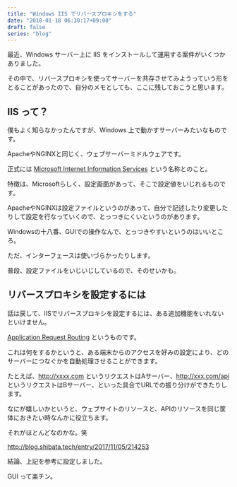 ```yaml
---
title: "Windows IIS でリバースプロキシをする"
date: "2018-01-18 06:30:17+09:00"
draft: false
series: "blog"
---
```

最近、Windows サーバー上に IIS をインストールして運用する案件がいくつかありました。  

その中で、リバースプロキシを使ってサーバーを共存させてみようっていう形をとることがあったので、自分のメモとしても、ここに残しておこうと思います。  

## IIS って？

僕もよく知らなかったんですが、Windows 上で動かすサーバーみたいなものです。  

ApacheやNGINXと同じく、ウェブサーバーミドルウェアです。  

正式には [Microsoft Internet Information Services](https://www.iis.net/) という名称とのこと。  

特徴は、Microsoftらしく、設定画面があって、そこで設定値をいじれるものです。  

ApacheやNGINXは設定ファイルというのがあって、自分で記述したり変更したりして設定を行なっていくので、とっつきにくいというのがあります。  

Windowsの十八番、GUIでの操作なんで、とっつきやすいというのはいいところ。  

ただ、インターフェースは使いづらかったりします。  

普段、設定ファイルをいじいじしているので、そのせいかも。  

## リバースプロキシを設定するには

話は戻して、IISでリバースプロキシを設定するには、ある追加機能をいれないといけません。  

[Application Request Routing](https://www.iis.net/downloads/microsoft/application-request-routing) というものです。  

これは何をするかというと、ある端末からのアクセスを好みの設定により、どのサーバーにつなぐかを自動処理させることができます。  

たとえば、http://xxxx.com というリクエストはAサーバー、http://xxx.com/api というリクエストはBサーバー、といった具合でURLでの振り分けができたりします。  

なにが嬉しいかというと、ウェブサイトのリソースと、APIのリソースを同じ筐体におきたい時なんかに役立ちます。  

それがほとんどなのかな。笑  

http://blog.shibata.tech/entry/2017/11/05/214253  

結論、上記を参考に設定しました。  

GUI って楽チン。  
